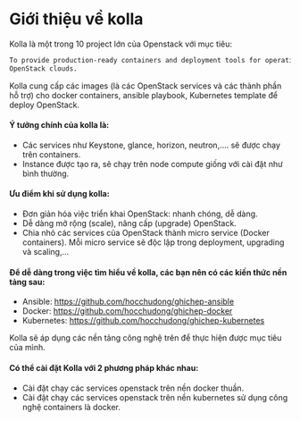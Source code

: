 # Giới thiệu về kolla

Kolla là một trong 10 project lớn của Openstack với mục tiêu:
```sh
To provide production-ready containers and deployment tools for operating
OpenStack clouds.
```

Kolla cung cấp các images (là các OpenStack services và các thành phần hỗ trợ) cho docker containers, ansible playbook, Kubernetes template để deploy OpenStack.

#### Ý tưởng chính của kolla là:
- Các services như Keystone, glance, horizon, neutron,.... sẽ được chạy trên containers.
- Instance được tạo ra, sẽ chạy trên node compute giống với cài đặt như bình thường.

#### Ưu điểm khi sử dụng kolla:
- Đơn giản hóa việc triển khai OpenStack: nhanh chóng, dễ dàng.
- Dễ dàng mở rộng (scale), nâng cấp (upgrade) OpenStack.
- Chia nhỏ các services của OpenStack thành micro service (Docker containers). Mỗi micro service sẽ độc lập trong deployment, upgrading và scaling,...

#### Để dễ dàng trong việc tìm hiểu về kolla, các bạn nên có các kiến thức nền tảng sau:
- Ansible: https://github.com/hocchudong/ghichep-ansible
- Docker: https://github.com/hocchudong/ghichep-docker
- Kubernetes: https://github.com/hocchudong/ghichep-kubernetes

Kolla sẽ áp dụng các nền tảng công nghệ trên để thực hiện được mục tiêu của mình.

#### Có thể cài đặt Kolla với 2 phương pháp khác nhau:
- Cài đặt chạy các services openstack trên nền docker thuần.
- Cài đặt chạy các services openstack trên nền kubernetes sử dụng công nghệ containers là docker.